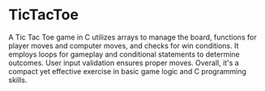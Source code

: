 # TicTacToe
A Tic Tac Toe game in C utilizes arrays to manage the board, functions for player moves and computer moves, and checks for win conditions. It employs loops for gameplay and conditional statements to determine outcomes. User input validation ensures proper moves. Overall, it's a compact yet effective exercise in basic game logic and C programming skills.
